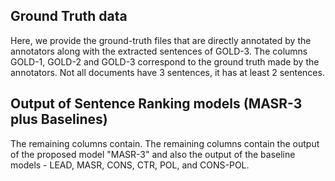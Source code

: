 ## Ground Truth data
Here, we provide the ground-truth files that are directly annotated by the annotators along with the extracted sentences of GOLD-3.
The columns GOLD-1, GOLD-2 and GOLD-3 correspond to the ground truth made by the annotators. Not all documents have 3 sentences, it has at least 2 sentences.

## Output of Sentence Ranking models (MASR-3 plus Baselines)
The remaining columns contain. The remaining columns contain the output of the proposed model "MASR-3" and also the output of the baseline models - LEAD, MASR, CONS, CTR, POL, and CONS-POL.
